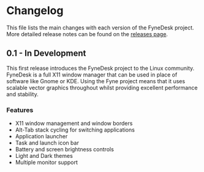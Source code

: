 # Changelog

This file lists the main changes with each version of the FyneDesk project.
More detailed release notes can be found on the [releases page](https://github.com/fyne-io/desktop/releases). 

## 0.1 - In Development

This first release introduces the FyneDesk project to the Linux community.
FyneDesk is a full X11 window manager that can be used in place of software like
Gnome or KDE. Using the Fyne project means that it uses scalable vector graphics
throughout whilst providing excellent performance and stability.

### Features

* X11 window management and window borders
* Alt-Tab stack cycling for switching applications
* Application launcher
* Task and launch icon bar
* Battery and screen brightness controls
* Light and Dark themes
* Multiple monitor support

